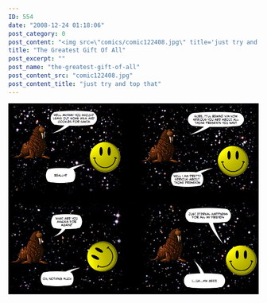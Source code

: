 ```yaml
---
ID: 554
date: "2008-12-24 01:18:06"
post_category: 0
post_content: "<img src=\"comics/comic122408.jpg\" title='just try and top that' />"
title: "The Greatest Gift Of All"
post_excerpt: ""
post_name: "the-greatest-gift-of-all"
post_content_src: "comic122408.jpg"
post_content_title: "just try and top that"
---
```



[![just try and top that](/comics-hi-res/comic122408.jpg)](/comics-hi-res/comic122408.jpg "just try and top that")
